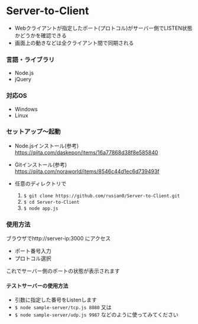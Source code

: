 # Server-to-Client
* Webクライアントが指定したポート(プロトコル)がサーバー側でLISTEN状態かどうかを確認できる
* 画面上の動きなどは全クライアント間で同期される

### 言語・ライブラリ
* Node.js
* jQuery

### 対応OS
* Windows
* Linux

### セットアップ～起動
* Node.jsインストール(参考)
 https://qiita.com/daskepon/items/16a77868d38f8e585840
 
* Gitインストール(参考)
https://qiita.com/noraworld/items/8546c44d1ec6d739493f
 
* 任意のディレクトリで
  1.  `$ git clone https://github.com/rusian0/Server-to-Client.git`
  2. `$ cd Server-to-Client`
  3. `$ node app.js`
 
### 使用方法
 ブラウザでhttp://server-ip:3000
 にアクセス
 * ポート番号入力
 * プロトコル選択
 
これでサーバー側のポートの状態が表示されます

#### テストサーバーの使用方法
* 引数に指定した番号をListenします
 * `$ node sample-server/tcp.js 8080` 
 又は 
  * `$ node sample-server/udp.js 9987`
  などのように使ってみてください
